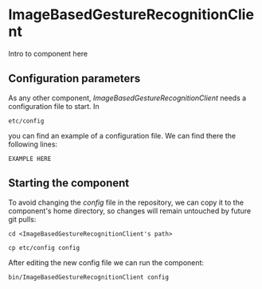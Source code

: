 # ImageBasedGestureRecognitionClient
Intro to component here


## Configuration parameters
As any other component, *ImageBasedGestureRecognitionClient* needs a configuration file to start. In
```
etc/config
```
you can find an example of a configuration file. We can find there the following lines:
```
EXAMPLE HERE
```

## Starting the component
To avoid changing the *config* file in the repository, we can copy it to the component's home directory, so changes will remain untouched by future git pulls:

```
cd <ImageBasedGestureRecognitionClient's path> 
```
```
cp etc/config config
```

After editing the new config file we can run the component:

```
bin/ImageBasedGestureRecognitionClient config
```
